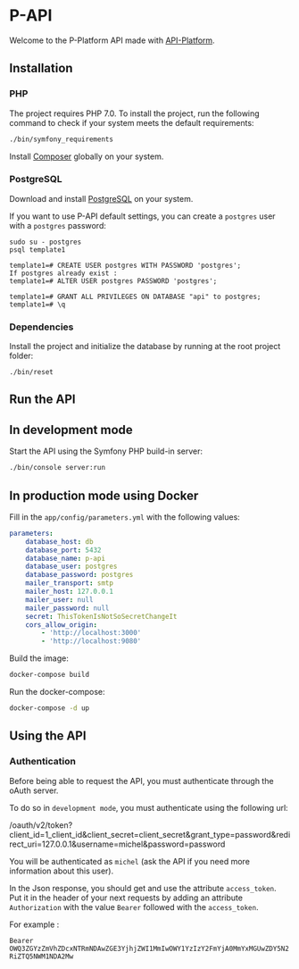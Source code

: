 P-API
=====

Welcome to the P-Platform API made with [API-Platform](https://api-platform.com/).

Installation
------------

### PHP

The project requires PHP 7.0. To install the project, run the following command
to check if your system meets the default requirements:

```sh
./bin/symfony_requirements
```

Install [Composer](https://getcomposer.org) globally on your system.

### PostgreSQL

Download and install [PostgreSQL](https://www.postgresql.org/download/) on your
system.

If you want to use P-API default settings, you can create a `postgres` user
with a `postgres` password:

```
sudo su - postgres
psql template1

template1=# CREATE USER postgres WITH PASSWORD 'postgres';
If postgres already exist :
template1=# ALTER USER postgres PASSWORD 'postgres';

template1=# GRANT ALL PRIVILEGES ON DATABASE "api" to postgres;
template1=# \q
```

### Dependencies

Install the project and initialize the database by running at the root project
folder:

`./bin/reset`

Run the API
-----------

## In development mode

Start the API using the Symfony PHP build-in server:

```sh
./bin/console server:run
```

## In production mode using Docker

Fill in the `app/config/parameters.yml` with the following values:

```yaml
parameters:
    database_host: db
    database_port: 5432
    database_name: p-api
    database_user: postgres
    database_password: postgres
    mailer_transport: smtp
    mailer_host: 127.0.0.1
    mailer_user: null
    mailer_password: null
    secret: ThisTokenIsNotSoSecretChangeIt
    cors_allow_origin:
        - 'http://localhost:3000'
        - 'http://localhost:9080'

```

Build the image:

```sh
docker-compose build
```

Run the docker-compose:

```sh
docker-compose -d up
```

Using the API
-------------

### Authentication

Before being able to request the API, you must authenticate through the oAuth
server.

To do so in `development mode`, you must authenticate using the following url:

/oauth/v2/token?client_id=1_client_id&client_secret=client_secret&grant_type=password&redirect_uri=127.0.0.1&username=michel&password=password

You will be authenticated as `michel` (ask the API if you need more information
about this user).

In the Json response, you should get and use the attribute `access_token`. Put
it in the header of your next requests by adding an attribute `Authorization`
with the value `Bearer` followed with the `access_token`.

For example :

`Bearer OWQ3ZGYzZmVhZDcxNTRmNDAwZGE3YjhjZWI1MmIwOWY1YzIzY2FmYjA0MmYxMGUwZDY5N2RiZTQ5NWM1NDA2Mw`
